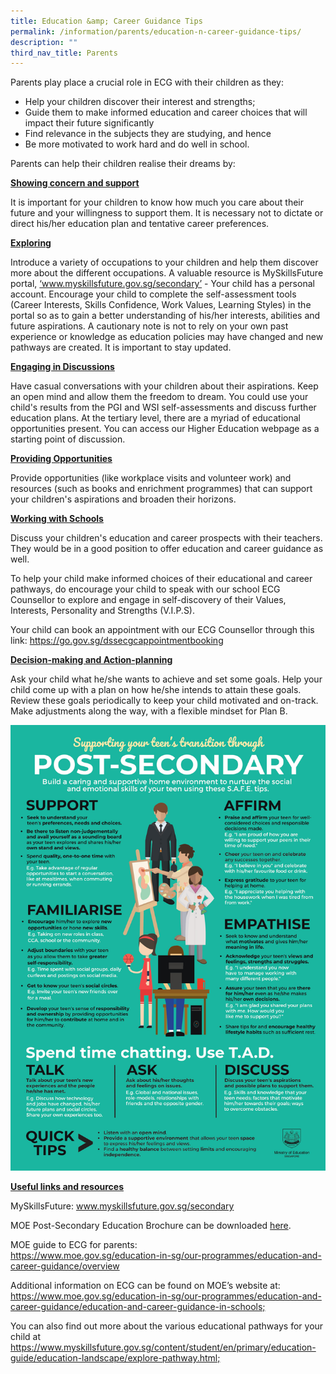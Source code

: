```yaml
---
title: Education &amp; Career Guidance Tips
permalink: /information/parents/education-n-career-guidance-tips/
description: ""
third_nav_title: Parents
---
```

<p>Parents play place a crucial role in ECG with their children as they:</p>
<ul>
<li>Help your children discover their interest and strengths;</li>
<li>Guide them to make informed education and career choices that will impact their future significantly</li>
<li>Find relevance in the subjects they are studying, and hence&nbsp;</li>
<li>Be more motivated to work hard and do well in school.</li>
</ul>
<p>Parents can help their children realise their dreams by:</p>
<p><strong><u>Showing concern and support</u></strong></p>
<p>It is important for your children to know how much you care about their future and your willingness to support them. It is necessary not to dictate or direct his/her education plan and tentative career preferences.</p>
<p><u><strong>Exploring</strong></u></p>
<p>Introduce a variety of occupations to your children and help them discover more about the different occupations. A valuable resource is MySkillsFuture portal,&nbsp;<a href="http://www.myskillsfuture.gov.sg/secondary" target="_blank" rel="noopener">‘www.myskillsfuture.gov.sg/secondary’</a>&nbsp;- Your child has a personal account. Encourage your child to complete the self-assessment tools (Career Interests, Skills Confidence, Work Values, Learning Styles) in the portal so as to gain a better understanding of his/her interests, abilities and future aspirations. A cautionary note is not to rely on your own past experience or knowledge as education policies may have changed and new pathways are created. It is important to stay updated.</p>
<p><strong><u>Engaging in Discussions</u></strong></p>
<p>Have casual conversations with your children about their aspirations. Keep an open mind and allow them the freedom to dream. You could use your child's results from the PGI and WSI self-assessments and discuss further education plans. At the tertiary level, there are a myriad of educational opportunities present. You can access our Higher Education webpage as a starting point of discussion.&nbsp;</p>
<p><strong><u>Providing Opportunities</u></strong></p>
<p>Provide opportunities (like workplace visits and volunteer work) and resources (such as books and enrichment programmes) that can support your children's aspirations and broaden their horizons.</p>
<p><strong><u>Working with Schools</u></strong></p>
<p>Discuss your children's education and career prospects with their teachers. They would be in a good position to offer education and career guidance as well.

To help your child make informed choices of their educational and career pathways, do encourage your child to speak with our school ECG Counsellor to explore and engage in self-discovery of their Values, Interests, Personality and Strengths (V.I.P.S).

Your child can book an appointment with our ECG Counsellor through this link: 
<a href="https://go.gov.sg/dssecgcappointmentbooking" target="_blank" rel="noopener">https://go.gov.sg/dssecgcappointmentbooking </a>
	
</p><p><strong><u>Decision-making and Action-planning</u></strong></p>
<p>Ask your child what he/she wants to achieve and set some goals. Help your child come up with a plan on how he/she intends to attain these goals. Review these goals periodically to keep your child motivated and on-track. Make adjustments along the way, with a flexible mindset for Plan B.</p>
<img src="/images/info.jpeg">
<p><u><strong>Useful links and resources</strong></u></p>
<p>MySkillsFuture:&nbsp;<a href="http://www.myskillsfuture.gov.sg/secondary" target="_blank" rel="noopener">www.myskillsfuture.gov.sg/secondary</a></p>
<p>MOE Post-Secondary Education Brochure can be downloaded&nbsp;<a href="/files/post-secondary-brochure.pdf" target="_blank" rel="noopener">here</a>.</p>
<p>MOE guide to ECG for parents:<br><a href="https://www.moe.gov.sg/education-in-sg/our-programmes/education-and-career-guidance/overview" target="_blank" rel="noopener">https://www.moe.gov.sg/education-in-sg/our-programmes/education-and-career-guidance/overview</a></p>
<p>Additional information on ECG can be found on MOE’s website at: <a href="https://www.moe.gov.sg/education-in-sg/our-programmes/education-and-career-guidance/education-and-career-guidance-in-schools" target="_blank" rel="noopener">https://www.moe.gov.sg/education-in-sg/our-programmes/education-and-career-guidance/education-and-career-guidance-in-schools;</a></p>
<p>You can also find out more about the various educational pathways for your child at <a href="https://www.myskillsfuture.gov.sg/content/student/en/primary/education-guide/education-landscape/explore-pathway.html" target="_blank" rel="noopener">https://www.myskillsfuture.gov.sg/content/student/en/primary/education-guide/education-landscape/explore-pathway.html;</a></p>